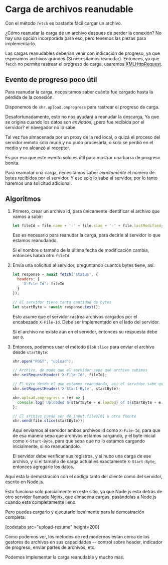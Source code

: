 # Carga de archivos reanudable

Con el método `fetch` es bastante fácil cargar un archivo.

¿Cómo reanudar la carga de un archivo despues de perder la conexión? No hay una opción incorporada para eso, pero tenemos las piezas para implementarlo.

Las cargas reanudables deberían venir con indicación de progreso, ya que esperamos archivos grandes (Si necesitamos reanudar). Entonces, ya que `fetch` no permite rastrear el progreso de carga, usaremos [XMLHttpRequest](info:xmlhttprequest).

## Evento de progreso poco útil

Para reanudar la carga, necesitamos saber cuánto fue cargado hasta la pérdida de la conexión.

Disponemos de `xhr.upload.onprogress` para rastrear el progreso de carga.

Desafortunadamente, esto no nos ayudará a reanudar la descarga, Ya que se origina cuando los datos son *enviados*, ¿pero fue recibida por el servidor? el navegador no lo sabe.

Tal vez fue almacenada por un proxy de la red local, o quizá el proceso del servidor remoto solo murió y no pudo procesarla, o solo se perdió en el medio y no alcanzó al receptor.

Es por eso que este evento solo es útil para mostrar una barra de progreso bonita.

Para reanudar una carga, necesitamos saber *exactamente* el número de bytes recibidos por el servidor. Y eso solo lo sabe el servidor, por lo tanto haremos una solicitud adicional.

## Algoritmos

1. Primero, crear un archivo id, para únicamente identificar el archivo que vamos a subir:
    ```js
    let fileId = file.name + '-' + file.size + '-' + file.lastModified;
    ```
    Eso es necesario para reanudar la carga, para decirle al servidor lo que estamos reanudando.

    Si el nombre o tamaño de la última fecha de modificación cambia, entonces habrá otro `fileId`.

2. Envía una solicitud al servidor, preguntando cuántos bytes tiene, así:
    ```js
    let response = await fetch('status', {
      headers: {
        'X-File-Id': fileId
      }
    });

    // El servidor tiene tanta cantidad de bytes
    let startByte = +await response.text();
    ```

    Esto asume que el servidor rastrea archivos cargados por el encabezado `X-File-Id`. Debe ser implementado en el lado del servidor.

    Si el archivo no existe aún en el servidor, entonces su respuesta debe ser `0`.

3. Entonces, podemos usar el método `Blob` `slice` para enviar el archivo desde `startByte`:
    ```js
    xhr.open("POST", "upload");

    // Archivo, de modo que el servidor sepa qué archivo subimos
    xhr.setRequestHeader('X-File-Id', fileId);

    // El byte desde el que estamos reanudando, así el servidor sabe que estamos reanudando
    xhr.setRequestHeader('X-Start-Byte', startByte);

    xhr.upload.onprogress = (e) => {
      console.log(`Uploaded ${startByte + e.loaded} of ${startByte + e.total}`);
    };

    // El archivo puede ser de input.files[0] u otra fuente
    xhr.send(file.slice(startByte));
    ```

    Aquí enviamos al servidor ambos archivos id como `X-File-Id`, para que de esa manera sepa que archivos estamos cargando, y el byte inicial como `X-Start-Byte`, para que sepa que no lo estamos cargando inicialmente, si no reanudándolo.

    El servidor debe verificar sus registros, y si hubo una carga de ese archivo, y si el tamaño de carga actual es exactamente `X-Start-Byte`,  entonces agregarle los datos.


Aquí esta la demostración con el código tanto del cliente como del servidor, escrito en Node.js.

Esto funciona solo parcialmente en este sitio, ya que Node.js esta detrás de otro servidor llamado Nginx, que almacena cargas, pasándolas a Node.js cuando esta completamente lleno.

Pero puedes cargarlo y ejecutarlo localmente para la demostración completa:

[codetabs src="upload-resume" height=200]

Como podemos ver, los métodos de red modernos estan cerca de los gestores de archivos en sus capacidades -- control sobre header, indicador de progreso, enviar partes de archivos, etc.

Podemos implementar la carga reanudable y mucho mas.
